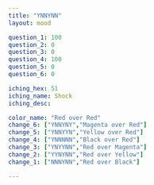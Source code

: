 ```yaml
---
title: "YNNYNN"
layout: mood

question_1: 100
question_2: 0
question_3: 0
question_4: 100
question_5: 0
question_6: 0

iching_hex: 51
iching_name: Shock
iching_desc: 

color_name: "Red over Red"
change_6: ["YNNYNY","Magenta over Red"]
change_5: ["YNNYYN","Yellow over Red"]
change_4: ["YNNNNN","Black over Red"]
change_3: ["YNYYNN","Red over Magenta"]
change_2: ["YYNYNN","Red over Yellow"]
change_1: ["NNNYNN","Red over Black"]

---
```

